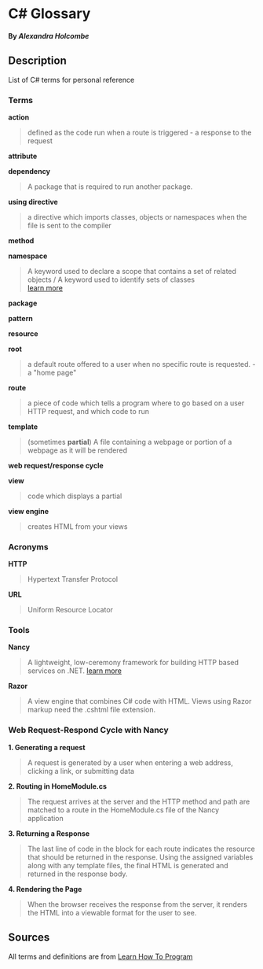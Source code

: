 # C# Glossary

#### By _**Alexandra Holcombe**_

## Description

List of C# terms for personal reference

### **Terms**

**action**
> defined as the code run when a route is triggered - a response to the request

**attribute**

**dependency**
> A package that is required to run another package.

**using directive**
> a directive which imports classes, objects or namespaces when the file is sent to the compiler

**method**

**namespace**
> A keyword used to declare a scope that contains a set of related objects / A keyword used to identify sets of classes  
[learn more](https://msdn.microsoft.com/en-us/library/z2kcy19k.aspx)

**package**

**pattern**

**resource**

**root**
> a default route offered to a user when no specific route is requested. -a "home page"

**route**
> a piece of code which tells a program where to go based on a user HTTP request, and which code to run

**template**
> (sometimes **partial**)
A file containing a webpage or portion of a webpage as it will be rendered

**web request/response cycle**

**view**
> code which displays a partial

**view engine**
> creates HTML from your views

### **Acronyms**

**HTTP**
> Hypertext Transfer Protocol

**URL**
> Uniform Resource Locator

### **Tools**

**Nancy**
> A lightweight, low-ceremony framework for building HTTP based services on .NET.
[learn more](https://github.com/NancyFx/Nancy/wiki/Introduction)

**Razor**
> A view engine that combines C# code with HTML.  Views using Razor markup need the .cshtml file extension.

### **Web Request-Respond Cycle with Nancy**

**1.  Generating a request**
>A request is generated by a user when entering a web address, clicking a link, or submitting data

**2.  Routing in HomeModule.cs**
>The request arrives at the server and the HTTP method and path are matched to a route in the HomeModule.cs file of the Nancy application

**3.  Returning a Response**
> The last line of code in the block for each route indicates the resource that should be returned in the response.  Using the assigned variables along with any template files, the final HTML is generated and returned in the response body.

**4.  Rendering the Page**
> When the browser receives the response from the server, it renders the HTML into a viewable format for the user to see.

## Sources

All terms and definitions are from [Learn How To Program](https://www.learnhowtoprogram.com/)
